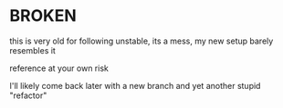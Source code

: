# BROKEN
this is very old for following unstable, its a mess, my new setup barely resembles it

reference at your own risk

I'll likely come back later with a new branch and yet another stupid "refactor"
